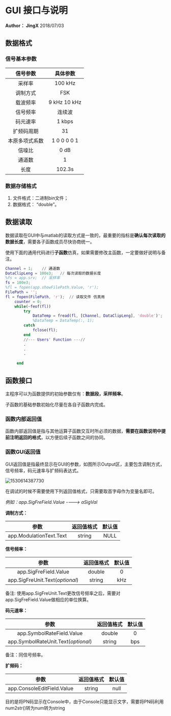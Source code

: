 # GUI 接口与说明

**Author： JingX**  2018/07/03



##  数据格式

### 信号基本参数

|    信号参数    |   具体参数   |
| :------------: | :----------: |
|     采样率     |   100 kHz    |
|    调制方式    |     FSK      |
|    载波频率    | 9 kHz 10 kHz |
|    信号频率    |    连续波    |
|    码元速率    |    1 kbps    |
|   扩频码周期   |      31      |
| 本原多项式系数 | 1 0 0 0 0 1  |
|     信噪比     |     0 dB     |
|     通道数     |      1       |
|      长度      |    102.3s    |

### 数据存储格式

1. 文件格式：二进制bin文件；
2. 数据格式：  “double”。



## 数据读取

数据读取在GUI中与matlab的读取方式是一致的，最重要的指标是**确认每次读取的数据长度**，需要各子函数成员尽快协商统一。

使用下面的通用代码进行**子函数**仿真，如果需要修改主函数，一定要做好说明与备注。

~~~matlab
Channel = 1;	// 通道数
DataClipLeng = 100e3;	// 每次读取的数据长度
%fs = app.srv;	// 采样率
fs = 100e3;
%fl = fopen(app.showFilePath.Value, 'r');
FilePath = '';
fl = fopen(FilePath, 'r');  // 读取文件 仿真用
    counter = 0;
    while(~feof(fl))
        try
            DataTemp = fread(fl, [Channel, DataClipLeng], 'double')';  // 注意向量方向
            %DataTemp = DataTemp(:, 1);
        catch
            fclose(fl);
        end
        //--- Users' Function ---//
        .
        .
        .
        
     end
~~~



## 函数接口

主程序可以为函数提供的初始参数仅有：**数据段，采样频率**。

子函数的基础参数初始化尽量在各自子函数内完成。

### 函数内部返回值

函数内部返回值是指与其他运算子函数交互时所必须的数据，**需要在函数说明中提前注明返回的格式**，以方便后续子函数之间的协同。

### 函数GUI返回值

GUI返回值是指最终显示在GUI的参数，如图所示Output区，主要包含调制方式，信号频率，码元速率与扩频码表达式。

![1530614387730](E:\TWNO\TempFiles\screely-1530869604321.png)

在调试的时候不需要使用下列返回值格式，只需要取首字母作为变量名即可。

*例如：app.SigFreField.Value ----> aSigVal*

**调制方式：** 

|          参数           | 返回值格式 | 默认值 |
| :---------------------: | :--------: | :----: |
| app.ModulationText.Text |   string   |  NULL  |

**信号频率：** 

|              参数               | 返回值格式 | 默认值 |
| :-----------------------------: | :--------: | :----: |
|      app.SigFreField.Value      |   double   |   0    |
| app.SigFreUnit.Text(*optional*) |   string   |  kHz   |

备注: 使用app.SigFreUnit.Text更改信号频率之后，需要对app.SigFreField.Value做相应的单位换算。

**码元速率：**

|                参数                 | 返回值格式 | 默认值 |
| :---------------------------------: | :--------: | :----: |
|      app.SymbolRateField.Value      |   double   |   0    |
| app.SymbolRateUnit.Text(*optional*) |   string   |  bps   |

备注：同信号频率。

**扩频码：** 

|            参数            | 返回值格式 | 默认值 |
| :------------------------: | :--------: | :----: |
| app.ConsoleEditField.Value |   string   |  null  |

目的是将PN码显示在Console中，由于Console只能显示文字，需要将PN码利用num2str()转为num转为string